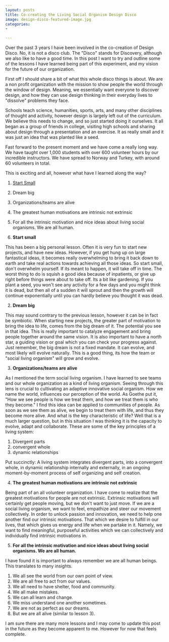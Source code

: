 ```yaml
---
layout: posts
title: Co-creating the Living Social Organism Design Disco
image: design-disco-featured-image.jpg
categories:
- 

---
```

Over the past 3 years I have been involved in the co-creation of Design Disco. No, it is not a disco club. The "Disco" stands for Discovery, although we also like to have a good time. In this post I want to try and outline some of the lessons I have learned being part of this experiment, and my vision for the future of our organization. 

First off I should share a bit of what this whole disco things is about. We are a non profit organization with the mission to show people the world through the window of design. Meaning, we essentially want everyone to discover design, and how they can use design thinking in their everyday lives to "dissolve" problems they face.

Schools teach science, humanities, sports, arts, and many other disciplines of thought and activity, however design is largely left out of the curriculum. We believe this needs to change, and so just started doing it ourselves. It all began as a group of friends in college, visiting high schools and sharing about design through a presentation and an exercise. It as really small and it was just an idea that was planted like a seed. 

Fast forward to the present moment and we have come a really long way. We have taught over 1,000 students with over 600 volunteer hours by our incredible instructors. We have spread to Norway and Turkey, with around 60 volunteers in total. 

This is exciting and all, however what have I learned along the way? 

1. [Start Small]()
2. Dream big
3. Organizations/teams are alive
4. The greatest human motivations are intrinsic not extrinsic
5. For all the intrinsic motivation and nice ideas about living social organisms. We are all human.

1. **Start small** 

This has been a big personal lesson. Often it is very fun to start new projects, and have new ideas. However, if you get hung up on large fantastical ideas, it becomes really overwhelming to bring it back down to earth and take real actions towards achieving all those ideas. So start small, don't overwhelm yourself. If its meant to happen, it will take off in time. The worst thing to do is squish a good idea because of inpatients, or give up right before things were about to take off. Its a bit like gardening. If you plant a seed, you won't see any activity for a few days and you might think it is dead, but then all of a sudden it will sprout and then the growth will continue exponentially until you can hardly believe you thought it was dead. 

2. **Dream big**

This may sound contrary to the previous lesson, however it can be in fact be symbiotic. When starting new projects, the greater part of motivation to bring the idea to life, comes from the big dream of it. The potential you see in that idea. This is really important to catalyze engagement and bring people together around the same vision. It is also important to have a north star, a guiding vision or goal which you can check your progress against. Just remember, the big dream is not a fixed mandate. It can evolve, and most likely will evolve naturally. This is a good thing, its how the team or "social living organism" will grow and evolve. 

3. **Organizations/teams are alive**

As I mentioned the term social living organism. I have learned to see teams and our whole organization as a kind of living organism. Seeing through this lens is crucial to cultivating an adaptive innovative social organism. How we name the world, influences our perception of the world. As Goethe put it, "How we see people is how we treat them, and how we treat them is who they become." I find this idea can be applied to communities of people. As soon as we see them as alive, we begin to treat them with life, and thus they become more alive. And what is the key characteristic of life? Well that is a much larger question, but in this situation I was thinking it is the capacity to evolve, adapt and collaborate. These are some of the key principles of a living system: 

1. Divergent parts
2. convergent whole
3. dynamic relationships

Put succinctly: A living system integrates divergent parts, into a convergent whole, in dynamic relationship internally and externally, in an ongoing moment-by-moment process of self organizing and self creation. 

4. **The greatest human motivations are intrinsic not extrinsic**

Being part of an all volunteer organization. I have come to realize that the greatest motivations for people are not extrinsic. Extrinsic motivations will certainly get people moving, but we don't want to just move. If we are a social living organism, we want to feel, empathize and steer our movement collectively. In order to unlock passion and innovation, we need to help one another find our intrinsic motivations. That which we desire to fulfill in our lives, that which gives us energy and life when we partake in it. Namely, we want to find meaningful, purposeful activities which we can collectively and individually find intrinsic motivations in. 

5. **For all the intrinsic motivation and nice ideas about living social organisms. We are all human.**

I have found it is important to always remember we are all human beings. This translates to many insights. 

1. We all see the world from our own point of view. 
2. We are all free to act from our values. 
3. We all need to have shelter, food and community. 
4. We all make mistakes. 
5. We can all learn and change. 
6. We miss understand one another sometimes. 
7. We are not as perfect as our dreams.
8. But we are all alive (similar to lesson 3).

I am sure there are many more lessons and I may come to update this post in the future as they become apparent to me. However for now that feels complete. 